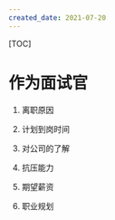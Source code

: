 ```yaml
---
created_date: 2021-07-20
---
```


[TOC]

# 作为面试官

1. 离职原因

2. 计划到岗时间

3. 对公司的了解

4. 抗压能力

5. 期望薪资

6. 职业规划
